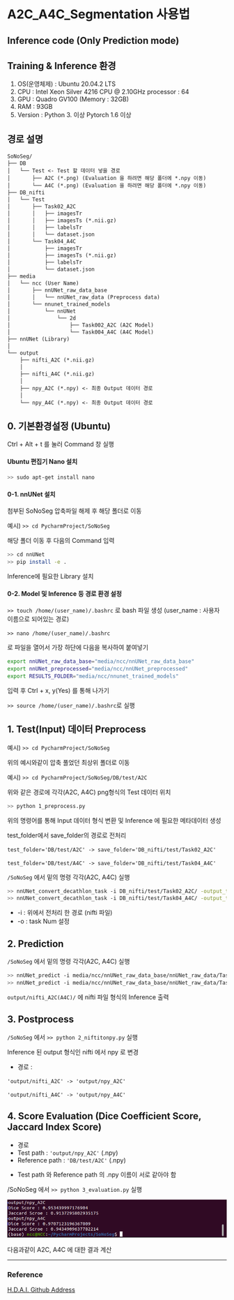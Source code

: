 # A2C_A4C_Segmentation 사용법

## Inference code (Only Prediction mode)

## Training & Inference 환경

1. OS(운영체제) : Ubuntu 20.04.2 LTS
2. CPU : Intel Xeon Silver 4216 CPU @ 2.10GHz processor : 64
3. GPU : Quadro GV100 (Memory : 32GB)
4. RAM : 93GB
5. Version : Python 3. 이상
             Pytorch 1.6 이상

## 경로 설명


    SoNoSeg/
    ├── DB
    │   └── Test <- Test 할 데이터 넣을 경로
    │       ├── A2C (*.png) (Evaluation 을 하려면 해당 폴더에 *.npy 이동)
    │       └── A4C (*.png) (Evaluation 을 하려면 해당 폴더에 *.npy 이동)
    ├── DB_nifti
    │   └── Test
    │       ├── Task02_A2C
    │       │   ├── imagesTr
    │       │   ├── imagesTs (*.nii.gz)
    │       │   ├── labelsTr
    │       │   └── dataset.json
    │       └── Task04_A4C
    │           ├── imagesTr
    │           ├── imagesTs (*.nii.gz)
    │           ├── labelsTr
    │           └── dataset.json
    ├── media
    │   └── ncc (User Name)
    │       ├── nnUNet_raw_data_base
    │       │   └── nnUNet_raw_data (Preprocess data)
    │       └── nnunet_trained_models
    │           └── nnUNet
    │               └── 2d
    │                   ├── Task002_A2C (A2C Model)
    │                   └── Task004_A4C (A4C Model)
    ├── nnUNet (Library)
    │
    └── output
        ├── nifti_A2C (*.nii.gz)
        │   
        ├── nifti_A4C (*.nii.gz)
        │
        ├── npy_A2C (*.npy) <- 최종 Output 데이터 경로
        │   
        └── npy_A4C (*.npy) <- 최종 Output 데이터 경로



## 0. 기본환경설정 (Ubuntu)

Ctrl + Alt + t 를 눌러 Command 창 실행



#### Ubuntu 편집기 Nano 설치

```bash
>> sudo apt-get install nano
```

#### 0-1. nnUNet 설치

첨부된 SoNoSeg 압축파일 해제 후 해당 폴더로 이동

예시) `>> cd PycharmProject/SoNoSeg`

해당 폴더 이동 후 다음의 Command 입력

```bash
>> cd nnUNet
>> pip install -e .
```

Inference에 필요한 Library 설치


#### 0-2. Model 및 Inference 등 경로 환경 설정

`>> touch /home/(user_name)/.bashrc`
로 bash 파일 생성 (user_name : 사용자 이름으로 되어있는 경로)


`>> nano /home/(user_name)/.bashrc`

로 파일을 열어서 가장 하단에 다음을 복사하여 붙여넣기

```bash
export nnUNet_raw_data_base="media/ncc/nnUNet_raw_data_base"
export nnUNet_preprocessed="media/ncc/nnUNet_preprocessed"
export RESULTS_FOLDER="media/ncc/nnunet_trained_models"
```
입력 후 Ctrl + x, y(Yes) 를 통해 나가기

`>> source /home/(user_name)/.bashrc`로 실행



## 1. Test(Input) 데이터 Preprocess


예시) `>> cd PycharmProject/SoNoSeg`

위의 예시와같이 압축 풀었던 최상위 폴더로 이동

예시) `>> cd PycharmProject/SoNoSeg/DB/test/A2C`

위와 같은 경로에 각각(A2C, A4C) png형식의 Test 데이터 위치

```bash
>> python 1_preprocess.py
```
위의 명령어를 통해 Input 데이터 형식 변환 및 Inference 에 필요한 메타데이터 생성

test_folder에서 save_folder의 경로로 전처리

`test_folder='DB/test/A2C' -> save_folder='DB_nifti/test/Task02_A2C'`

`test_folder='DB/test/A4C' -> save_folder='DB_nifti/test/Task04_A4C'`



`/SoNoSeg` 에서 밑의 명령 각각(A2C, A4C) 실행

```bash
>> nnUNet_convert_decathlon_task -i DB_nifti/test/Task02_A2C/ -output_task_id 002
>> nnUNet_convert_decathlon_task -i DB_nifti/test/Task04_A4C/ -output_task_id 004
```
- -i : 위에서 전처리 한 경로 (nifti 파일)
- -o : task Num 설정



## 2. Prediction


`/SoNoSeg` 에서 밑의 명령 각각(A2C, A4C) 실행

```bash
>> nnUNet_predict -i media/ncc/nnUNet_raw_data_base/nnUNet_raw_data/Task002_A2C/imagesTs/ -o output/nifti_A2C/ -t 002 -tr nnUNetTrainerV2 -m 2d
>> nnUNet_predict -i media/ncc/nnUNet_raw_data_base/nnUNet_raw_data/Task004_A4C/imagesTs/ -o output/nifti_A4C/ -t 004 -tr nnUNetTrainerV2 -m 2d
```


`output/nifti_A2C(A4C)/` 에 nifti 파일 형식의 Inference 출력



## 3. Postprocess

`/SoNoSeg` 에서 `>> python 2_niftitonpy.py` 실행

Inference 된 output 형식인 nifti 에서 npy 로 변경

* 경로 :

`'output/nifti_A2C' -> 'output/npy_A2C'`

`'output/nifti_A4C' -> 'output/npy_A4C'`


## 4. Score Evaluation (Dice Coefficient Score, Jaccard Index Score)

* 경로
* Test path : `'output/npy_A2C'` (.npy)
* Reference path : `'DB/test/A2C'` (.npy)

- Test path 와 Reference path 의 .npy 이름이 서로 같아야 함


/SoNoSeg 에서 `>> python 3_evaluation.py` 실행

<img src="evaluation.png" width="512px" />

다음과같이 A2C, A4C 에 대한 결과 계산



----

### Reference
[H.D.A.I. Github Address](https://github.com/DatathonInfo/H.D.A.I.2021)
